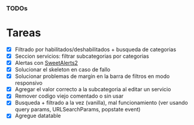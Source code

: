 ### TODOs

# Tareas
- [x] Filtrado por habilitados/deshabilitados + busqueda de categorias
- [x] Seccion servicios: filtrar subcategorias por categorias
- [x] Alertas con [SweetAlerts2](https://sweetalert2.github.io/)
- [x] Solucionar el skeleton en caso de fallo
- [x] Solucionar problemas de margin en la barra de filtros en modo responsivo 
- [x] Agregar el valor correcto a la subcategoria al editar un servicio
- [x] Remover codigo viejo comentado o sin usar
- [x] Busqueda + filtrado a la vez (vanilla), mal funcionamiento (ver usando query params, URLSearchParams, popstate event)
- [x] Agregue datatable